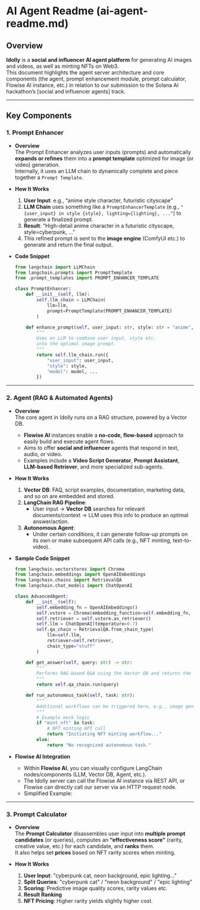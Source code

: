 # AI Agent Readme (ai-agent-readme.md)

## Overview

**Idolly** is a **social and influencer AI agent platform** for generating AI images and videos, as well as minting NFTs on Web3.  
This document highlights the agent server architecture and core components (the agent, prompt enhancement module, prompt calculator, Flowise AI instance, etc.) in relation to our submission to the Solana AI hackathon’s [social and influencer agents] track.

---

## Key Components

### 1. Prompt Enhancer

- **Overview**  
  The Prompt Enhancer analyzes user inputs (prompts) and automatically **expands or refines** them into a **prompt template** optimized for image (or video) generation.  
  Internally, it uses an LLM chain to dynamically complete and piece together a `Prompt Template`.

- **How It Works**  
  1. **User Input**: e.g., “anime style character, futuristic cityscape”  
  2. **LLM Chain** uses something like a `PromptEnhancerTemplate` (e.g., `"{user_input} in style {style}, lighting={lighting}, ..."`) to generate a finalized prompt.  
  3. **Result**: “High-detail anime character in a futuristic cityscape, style=cyberpunk, …”  
  4. This refined prompt is sent to the **image engine** (ComfyUI etc.) to generate and return the final output.

- **Code Snippet**

  ```python
  from langchain import LLMChain
  from langchain.prompts import PromptTemplate
  from .prompt_templates import PROMPT_ENHANCER_TEMPLATE

  class PromptEnhancer:
      def __init__(self, llm):
          self.llm_chain = LLMChain(
              llm=llm,
              prompt=PromptTemplate(PROMPT_ENHANCER_TEMPLATE)
          )

      def enhance_prompt(self, user_input: str, style: str = "anime", resolution: str = "4K"):
          """
          Uses an LLM to combine user input, style etc.
          into the optimal image prompt.
          """
          return self.llm_chain.run({
              "user_input": user_input,
              "style": style,
              "model": model, ...
          })
  ```

---

### 2. Agent (RAG & Automated Agents)

- **Overview**  
  The core agent in Idolly runs on a RAG structure, powered by a Vector DB.
  - **Flowise AI** instances enable a **no-code, flow-based** approach to easily build and execute agent flows.  
  - Aims to offer **social and influencer** agents that respond in text, audio, or video.  
  - Examples include a **Video Script Generator**, **Prompt Assistant**, **LLM-based Retriever**, and more specialized sub-agents.

- **How It Works**  
  1. **Vector DB**: FAQ, script examples, documentation, marketing data, and so on are embedded and stored.  
  2. **LangChain RAG Pipeline**:  
     - User input → **Vector DB** searches for relevant documents/context → LLM uses this info to produce an optimal answer/action.  
  3. **Autonomous Agent**:  
     - Under certain conditions, it can generate follow-up prompts on its own or make subsequent API calls (e.g., NFT minting, text-to-video).

- **Sample Code Snippet**

  ```python
  from langchain.vectorstores import Chroma
  from langchain.embeddings import OpenAIEmbeddings
  from langchain.chains import RetrievalQA
  from langchain.chat_models import ChatOpenAI

  class AdvancedAgent:
      def __init__(self):
          self.embedding_fn = OpenAIEmbeddings()
          self.vstore = Chroma(embedding_function=self.embedding_fn, collection_name="idolly_docs")
          self.retriever = self.vstore.as_retriever()
          self.llm = ChatOpenAI(temperature=0.7)
          self.qa_chain = RetrievalQA.from_chain_type(
              llm=self.llm,
              retriever=self.retriever,
              chain_type="stuff"
          )

      def get_answer(self, query: str) -> str:
          """
          Performs RAG-based Q&A using the Vector DB and returns the answer.
          """
          return self.qa_chain.run(query)

      def run_autonomous_task(self, task: str):
          """
          Additional workflows can be triggered here, e.g., image generation, NFT minting, etc.
          """
          # Example mock logic
          if "mint_nft" in task:
              # NFT minting API call
              return "Initiating NFT minting workflow..."
          else:
              return "No recognized autonomous task."
  ```

- **Flowise AI Integration**  
  - Within **Flowise AI**, you can visually configure LangChain nodes/components (LLM, Vector DB, Agent, etc.).  
  - The Idolly server can call the Flowise AI instance via REST API, or Flowise can directly call our server via an HTTP request node.  
  - Simplified Example:


---

### 3. Prompt Calculator

- **Overview**  
  The **Prompt Calculator** disassembles user input into **multiple prompt candidates** (or queries), computes an **“effectiveness score”** (rarity, creative value, etc.) for each candidate, and **ranks** them.  
  It also helps set **prices** based on NFT rarity scores when minting.

- **How It Works**  
  1. **User Input**: "cyberpunk cat, neon background, epic lighting..."  
  2. **Split Queries**: "cyberpunk cat" / "neon background" / "epic lighting"  
  3. **Scoring**: Predictive image quality scores, rarity values etc.  
  4. **Result Ranking**
  5. **NFT Pricing**: Higher rarity yields slightly higher cost.